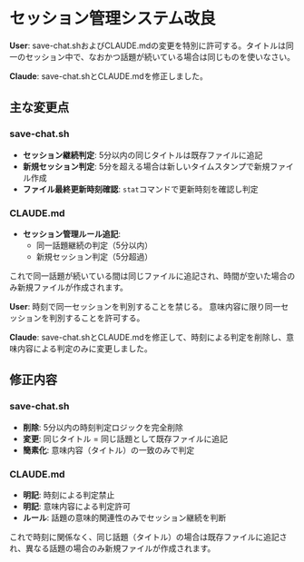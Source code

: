 # セッション管理システム改良

**User**:
save-chat.shおよびCLAUDE.mdの変更を特別に許可する。タイトルは同一のセッション中で、なおかつ話題が続いている場合は同じものを使いなさい。

**Claude**:
save-chat.shとCLAUDE.mdを修正しました。

## 主な変更点

### save-chat.sh
- **セッション継続判定**: 5分以内の同じタイトルは既存ファイルに追記
- **新規セッション判定**: 5分を超える場合は新しいタイムスタンプで新規ファイル作成
- **ファイル最終更新時刻確認**: `stat`コマンドで更新時刻を確認し判定

### CLAUDE.md
- **セッション管理ルール追記**: 
  - 同一話題継続の判定（5分以内）
  - 新規セッション判定（5分超過）

これで同一話題が続いている間は同じファイルに追記され、時間が空いた場合のみ新規ファイルが作成されます。

**User**:
時刻で同一セッションを判別することを禁じる。
意味内容に限り同一セッションを判別することを許可する。

**Claude**:
save-chat.shとCLAUDE.mdを修正して、時刻による判定を削除し、意味内容による判定のみに変更しました。

## 修正内容

### save-chat.sh
- **削除**: 5分以内の時刻判定ロジックを完全削除
- **変更**: 同じタイトル = 同じ話題として既存ファイルに追記
- **簡素化**: 意味内容（タイトル）の一致のみで判定

### CLAUDE.md  
- **明記**: 時刻による判定禁止
- **明記**: 意味内容による判定許可
- **ルール**: 話題の意味的関連性のみでセッション継続を判断

これで時刻に関係なく、同じ話題（タイトル）の場合は既存ファイルに追記され、異なる話題の場合のみ新規ファイルが作成されます。

